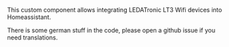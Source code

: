 This custom component allows integrating LEDATronic LT3 Wifi devices into Homeassistant.

There is some german stuff in the code, please open a github issue if you need translations.
